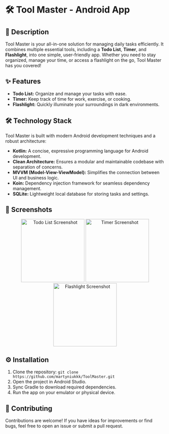 # 🛠️ Tool Master - Android App  

## 📖 Description  
Tool Master is your all-in-one solution for managing daily tasks efficiently. It combines multiple essential tools, including a **Todo List**, **Timer**, and **Flashlight**, into one simple, user-friendly app. Whether you need to stay organized, manage your time, or access a flashlight on the go, Tool Master has you covered!  

## ✨ Features  
- **Todo List:** Organize and manage your tasks with ease.  
- **Timer:** Keep track of time for work, exercise, or cooking.  
- **Flashlight:** Quickly illuminate your surroundings in dark environments.  

## 🛠️ Technology Stack  
Tool Master is built with modern Android development techniques and a robust architecture:  
- **Kotlin:** A concise, expressive programming language for Android development.  
- **Clean Architecture:** Ensures a modular and maintainable codebase with separation of concerns.  
- **MVVM (Model-View-ViewModel):** Simplifies the connection between UI and business logic.  
- **Koin:** Dependency injection framework for seamless dependency management.  
- **SQLite:** Lightweight local database for storing tasks and settings.  

## 🚀 Screenshots  
<p align="center">
  <img src="https://github.com/user-attachments/assets/552cc996-e9ff-483d-b096-187604f13acb" alt="Todo List Screenshot" width="200">
  <img src="https://github.com/user-attachments/assets/24ccbb4d-50e7-4776-8ee0-6b67e97abe85" alt="Timer Screenshot" width="200">
  <img src="https://github.com/user-attachments/assets/ca018ac3-f546-47c8-b4be-cbddabf9c94d" alt="Flashlight Screenshot" width="200">
</p>

## ⚙️ Installation  
1. Clone the repository: `git clone https://github.com/martyniukkk/ToolMaster.git`
2. Open the project in Android Studio.  
3. Sync Gradle to download required dependencies.  
4. Run the app on your emulator or physical device.  

## 🌟 Contributing  
Contributions are welcome! If you have ideas for improvements or find bugs, feel free to open an issue or submit a pull request.  
